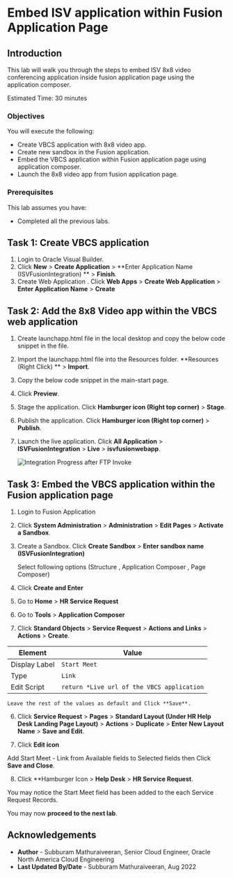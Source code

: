 # Embed ISV application within Fusion Application Page

## Introduction
This lab will walk you through the steps to embed ISV 8x8 video conferencing application inside fusion application page using the application composer.

Estimated Time: 30 minutes

### Objectives
You will execute the following:
- Create VBCS application with 8x8 video app.
- Create new sandbox in the Fusion application.
- Embed the VBCS application within Fusion application page using application composer.
- Launch the 8x8 video app from fusion application page.

### Prerequisites
This lab assumes you have:
- Completed all the previous labs.


## Task 1: Create VBCS application

1. Login to Oracle Visual Builder.
2. Click **New** > **Create Application** > **Enter Application Name (ISVFusionIntegration) ** > **Finish**.
3. Create Web Application . Click **Web Apps** > **Create Web Application** > **Enter Application Name** > **Create**


## Task 2: Add the 8x8 Video app within the VBCS web application

1. Create launchapp.html file in the local desktop and copy the below code snippet in the file.

2. Import the launchapp.html file into the Resources folder. **Resources (Right Click) ** > **Import**.

3. Copy the below code snippet in the main-start page.

4. Click **Preview**.

5. Stage the application. Click **Hamburger icon (Right top corner)** > **Stage**.

6. Publish the application. Click **Hamburger icon (Right top corner)** > **Publish**.

7. Launch the live application. Click **All Application** > **ISVFusionIntegration** > **Live** > **isvfusionwebapp**.

    ![Integration Progress after FTP Invoke](images/integration-progress-1.png)

## Task 3: Embed the VBCS application within the Fusion application page


1. Login to Fusion Application

2. Click **System Administration** > **Administration** > **Edit Pages** > **Activate a Sandbox**.

3. Create a Sandbox. Click **Create Sandbox** > **Enter sandbox name (ISVFusionIntegration)**

     Select following options (Structure , Application Composer , Page Composer)

4. Click **Create and Enter**

5. Go to **Home** > **HR Service Request**

6. Go to **Tools** > **Application Composer**

7. Click **Standard Objects** > **Service Request** > **Actions and Links** > **Actions** > **Create**.

 | **Element**        | **Value** |       
 | --- | ----------- |
 | Display Label | `Start Meet`   |
 | Type  | `Link`|
 | Edit Script | `return *Live url of the VBCS application`|

    Leave the rest of the values as default and Click **Save**.

6. Click **Service Request** > **Pages** > **Standard Layout (Under HR Help Desk Landing Page Layout)** > **Actions** > **Duplicate** > **Enter New Layout Name** > **Save and Edit**.

7. Click **Edit icon**

Add Start Meet - Link from Available fields to Selected fields then Click **Save and Close**.

8. Click **Hamburger Icon > **Help Desk** > **HR Service Request**.

You may notice the Start Meet field has been added to the each Service Request Records.

You may now **proceed to the next lab**.


## Acknowledgements

* **Author** - Subburam Mathuraiveeran, Senior Cloud Engineer, Oracle North America Cloud Engineering
* **Last Updated By/Date** - Subburam Mathuraiveeran, Aug 2022
